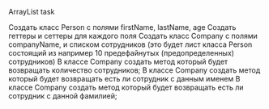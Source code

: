 ArrayList task

Создать класс Person с полями firstName, lastName, age
Создать геттеры и сеттеры для каждого поля
Создать класс Company с полями companyName, и списком сотрудников (это будет лист класса Person состоящий из например 10 предефайнутых (предопределенных) сотрудников)
В классе Company создать метод который будет возвращать количество сотрудников;
В классе Company создать метод который будет возвращать есть ли сотрудник с данным именем
В классе Company создать метод который будет возвращать есть ли сотрудник с данной фамилией;